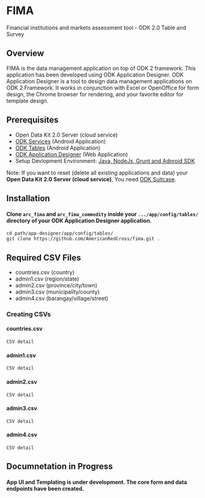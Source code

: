 # FIMA
Financial institutions and markets assessment tool - ODK 2.0 Table and Survey

## Overview 
FIMA is the data management application on top of ODK 2 framework. This application has been developed using ODK Application Designer. ODK Application Designer is a tool to design data management applications on ODK 2 Framework. It works in conjunction with Excel or OpenOffice for form design, the Chrome browser for rendering, and your favorite editor for template design.

## Prerequisites
- Open Data Kit 2.0 Server (cloud service)
- [ODK Services](https://docs.opendatakit.org/odk2/services-intro/) (Android Application)
- [ODK Tables](https://docs.opendatakit.org/odk2/tables-intro/) (Android Application)
- [ODK Application Designer](https://docs.opendatakit.org/odk2/tables-intro/) (Web Application)
- Setup Devlopment Environment: [Java, NodeJs, Grunt and Adnroid SDK](https://docs.opendatakit.org/odk2/app-designer-setup/) 

Note: If you want to reset (delete all existing applications and data) your **Open Data Kit 2.0 Server (cloud service)**, You need [ODK Suitcase](https://docs.opendatakit.org/odk2/suitcase-install/).


## Installation
#### Clone `arc_fima` and `arc_fima_commodity` inside your `.../app/config/tables/` directory of your **ODK Application Designer** application.
```
cd path/app-designer/app/config/tables/
git clone https://github.com/AmericanRedCross/fima.git .
```


## Required CSV Files
- countries.csv (country)
- admin1.csv (region/state)
- admin2.csv (province/city/town)
- admin3.csv (municipality/county)
- admin4.csv (barangay/village/street)

### Creating CSVs
#### countries.csv
```
CSV detail
```

#### admin1.csv
```
CSV detail
```

#### admin2.csv
```
CSV detail
```

#### admin3.csv
```
CSV detail
```

#### admin4.csv 
```
CSV detail
```




## Documnetation in Progress

#### App UI and Templating is under development. The core form and data endpoints have been created.


